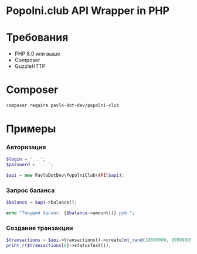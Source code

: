 # Popolni.club API Wrapper in PHP

# Требования

* PHP 8.0 или выше
* Composer
* GuzzleHTTP

# Composer

```bash
composer require pavlo-dot-dev/popolni-club
```

# Примеры

### Авторизация

```php
$login = '...';
$password = '...';

$api = new PavloDotDev\PopolniClub\API($api);
```

### Запрос баланса

```php
$balance = $api->balance();

echo "Текущий баланс: {$balance->amount()} руб.";
```

### Создание транзакции

```php
$transactions = $api->transactions()->create(mt_rand(10000000, 999999999), 100, '79012345678')->send();
print_r($transactions[0]->statusText());
```
